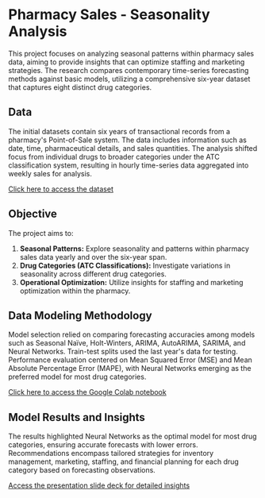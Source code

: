 # Pharmacy Sales - Seasonality Analysis

This project focuses on analyzing seasonal patterns within pharmacy sales data, aiming to provide insights that can optimize staffing and marketing strategies. The research compares contemporary time-series forecasting methods against basic models, utilizing a comprehensive six-year dataset that captures eight distinct drug categories.

## Data

The initial datasets contain six years of transactional records from a pharmacy's Point-of-Sale system. The data includes information such as date, time, pharmaceutical details, and sales quantities. The analysis shifted focus from individual drugs to broader categories under the ATC classification system, resulting in hourly time-series data aggregated into weekly sales for analysis.

[Click here to access the dataset](link_to_dataset)

## Objective

The project aims to:

1. **Seasonal Patterns:** Explore seasonality and patterns within pharmacy sales data yearly and over the six-year span.
2. **Drug Categories (ATC Classifications):** Investigate variations in seasonality across different drug categories.
3. **Operational Optimization:** Utilize insights for staffing and marketing optimization within the pharmacy.

## Data Modeling Methodology

Model selection relied on comparing forecasting accuracies among models such as Seasonal Naïve, Holt-Winters, ARIMA, AutoARIMA, SARIMA, and Neural Networks. Train-test splits used the last year's data for testing. Performance evaluation centered on Mean Squared Error (MSE) and Mean Absolute Percentage Error (MAPE), with Neural Networks emerging as the preferred model for most drug categories.

[Click here to access the Google Colab notebook](link_to_colab)

## Model Results and Insights

The results highlighted Neural Networks as the optimal model for most drug categories, ensuring accurate forecasts with lower errors. Recommendations encompass tailored strategies for inventory management, marketing, staffing, and financial planning for each drug category based on forecasting observations.

[Access the presentation slide deck for detailed insights](link_to_presentation_slides)

